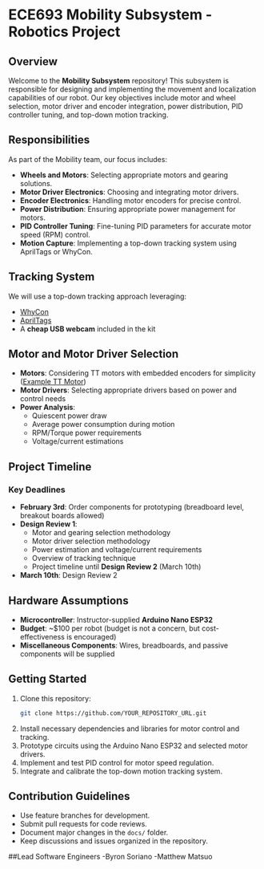 # ECE693 Mobility Subsystem - Robotics Project

## Overview
Welcome to the **Mobility Subsystem** repository! This subsystem is responsible for designing and implementing the movement and localization capabilities of our robot. Our key objectives include motor and wheel selection, motor driver and encoder integration, power distribution, PID controller tuning, and top-down motion tracking.

## Responsibilities
As part of the Mobility team, our focus includes:
- **Wheels and Motors**: Selecting appropriate motors and gearing solutions.
- **Motor Driver Electronics**: Choosing and integrating motor drivers.
- **Encoder Electronics**: Handling motor encoders for precise control.
- **Power Distribution**: Ensuring appropriate power management for motors.
- **PID Controller Tuning**: Fine-tuning PID parameters for accurate motor speed (RPM) control.
- **Motion Capture**: Implementing a top-down tracking system using AprilTags or WhyCon.

## Tracking System
We will use a top-down tracking approach leveraging:
- [WhyCon](https://github.com/jiriUlr/whycon-ros)
- [AprilTags](https://github.com/christianrauch/apriltag_ros)
- A **cheap USB webcam** included in the kit

## Motor and Motor Driver Selection
- **Motors**: Considering TT motors with embedded encoders for simplicity ([Example TT Motor](https://www.hiwonder.com/products/tt-motor-plastic?variant=40452432298071&srsltid=AfmBOoqYtg5Yp8X2HhM_1UxTe5uOhzZg6eclLhZCLnoyyDC-aWa29SCf))
- **Motor Drivers**: Selecting appropriate drivers based on power and control needs
- **Power Analysis**:
  - Quiescent power draw
  - Average power consumption during motion
  - RPM/Torque power requirements
  - Voltage/current estimations

## Project Timeline
### Key Deadlines
- **February 3rd**: Order components for prototyping (breadboard level, breakout boards allowed)
- **Design Review 1**:
  - Motor and gearing selection methodology
  - Motor driver selection methodology
  - Power estimation and voltage/current requirements
  - Overview of tracking technique
  - Project timeline until **Design Review 2** (March 10th)
- **March 10th**: Design Review 2

## Hardware Assumptions
- **Microcontroller**: Instructor-supplied **Arduino Nano ESP32**
- **Budget**: ~$100 per robot (budget is not a concern, but cost-effectiveness is encouraged)
- **Miscellaneous Components**: Wires, breadboards, and passive components will be supplied

## Getting Started
1. Clone this repository:
   ```sh
   git clone https://github.com/YOUR_REPOSITORY_URL.git
   ```
2. Install necessary dependencies and libraries for motor control and tracking.
3. Prototype circuits using the Arduino Nano ESP32 and selected motor drivers.
4. Implement and test PID control for motor speed regulation.
5. Integrate and calibrate the top-down motion tracking system.

## Contribution Guidelines
- Use feature branches for development.
- Submit pull requests for code reviews.
- Document major changes in the `docs/` folder.
- Keep discussions and issues organized in the repository.

##Lead Software Engineers
-Byron Soriano
-Matthew Matsuo


